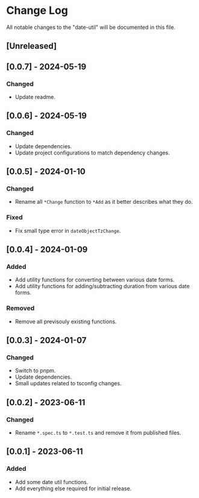 # Change Log

All notable changes to the "date-util" will be documented in this file.

## [Unreleased]

## [0.0.7] - 2024-05-19

### Changed

- Update readme.

## [0.0.6] - 2024-05-19

### Changed

- Update dependencies.
- Update project configurations to match dependency changes.

## [0.0.5] - 2024-01-10

### Changed

- Rename all `*Change` function to `*Add` as it better describes what they do.

### Fixed

- Fix small type error in `dateObjectTzChange`.

## [0.0.4] - 2024-01-09

### Added

- Add utility functions for converting between various date forms.
- Add utility functions for adding/subtracting duration from various date forms.

### Removed

- Remove all previsouly existing functions.

## [0.0.3] - 2024-01-07

### Changed

- Switch to pnpm.
- Update dependencies.
- Small updates related to tsconfig changes.

## [0.0.2] - 2023-06-11

### Changed

- Rename `*.spec.ts` to `*.test.ts` and remove it from published files.

## [0.0.1] - 2023-06-11

### Added

- Add some date util functions.
- Add everything else required for initial release.

<!--
See: https://common-changelog.org/

## [0.0.1] - 2023-01-01

### Changed

### Added

### Removed

### Fixed
-->
